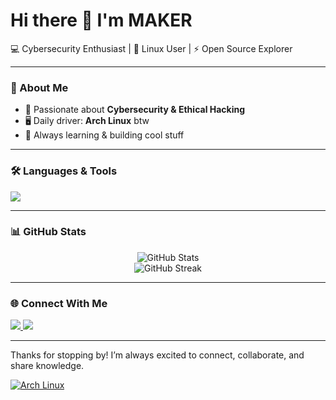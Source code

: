 # Hi there 👋 I'm MAKER

💻 Cybersecurity Enthusiast | 🐧 Linux User | ⚡ Open Source Explorer  

---

### 🚀 About Me
- 🔐 Passionate about **Cybersecurity & Ethical Hacking**  
- 🖥️ Daily driver: **Arch Linux** btw 
- 🎯 Always learning & building cool stuff  

---

### 🛠️ Languages & Tools
<p align="left">
  <img src="https://skillicons.dev/icons?i=linux,bash,python,arch,c,cpp,rust,python,git,github,vim,neovim" />
</p>

---

### 📊 GitHub Stats
<p align="center">
  <img src="https://github-readme-stats.vercel.app/api?username=0xElMaker&show_icons=true&theme=tokyonight" alt="GitHub Stats" />
  <br/>
  <img src="https://github-readme-streak-stats.herokuapp.com/?user=0xElMaker&theme=tokyonight" alt="GitHub Streak" />
</p>

---

### 🌐 Connect With Me
<p align="left">
  <a href="https://discord.com/users/722041118417747988" target="_blank">
    <img src="https://skillicons.dev/icons?i=discord" />
  </a>
  <a href="mailto:makerniker@gmail.com">
    <img src="https://skillicons.dev/icons?i=gmail" />
  </a>
</p>

---

Thanks for stopping by! I’m always excited to connect, collaborate, and share knowledge.

<a href="https://archlinux.org"><img src="https://custom-icon-badges.demolab.com/badge/-I%20USE%20ARCH%20BTW-black?style=for-the-badge&logo=archlinux&logoColor=white" alt="Arch Linux"/></a>

